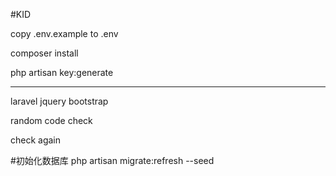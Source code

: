 #KID

copy .env.example  to .env

composer install 

php artisan key:generate


---------------------------
laravel jquery bootstrap

random code check

check again

#初始化数据库
php artisan migrate:refresh --seed